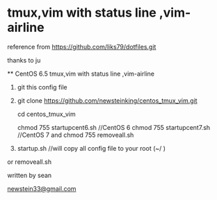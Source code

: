 # tmux,vim with status line ,vim-airline

reference from  https://github.com/liks79/dotfiles.git 

   thanks to ju 


** CentOS 6.5 tmux,vim with status line ,vim-airline

1. git this config file
2. 
   git clone https://github.com/newsteinking/centos_tmux_vim.git

   cd centos_tmux_vim
   
   chmod 755 startupcent6.sh   //CentOS 6
   chmod 755 startupcent7.sh   //CentOS 7
   and 
   chmod 755 removeall.sh
   
2. startup.sh  //will copy all config file to your root (~/ )

or removeall.sh 





written by sean

newstein33@gmail.com



